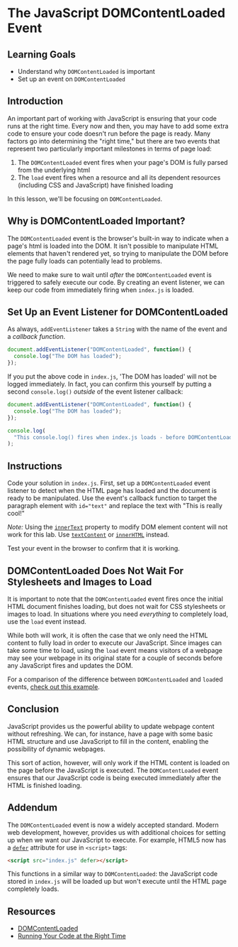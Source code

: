 # The JavaScript DOMContentLoaded Event

## Learning Goals

- Understand why `DOMContentLoaded` is important
- Set up an event on `DOMContentLoaded`

## Introduction

An important part of working with JavaScript is ensuring that your code runs at
the right time. Every now and then, you may have to add some extra code to
ensure your code doesn't run before the page is ready. Many factors go into
determining the "right time," but there are two events that represent two
particularly important milestones in terms of page load:

1. The `DOMContentLoaded` event fires when your page's DOM is fully parsed from
   the underlying html
2. The `load` event fires when a resource and all its dependent resources
   (including CSS and JavaScript) have finished loading

In this lesson, we'll be focusing on `DOMContentLoaded`.

## Why is DOMContentLoaded Important?

The `DOMContentLoaded` event is the browser's built-in way to indicate when a
page's html is loaded into the DOM. It isn't possible to manipulate HTML
elements that haven't rendered yet, so trying to manipulate the DOM before the
page fully loads can potentially lead to problems.

We need to make sure to wait until _after_ the `DOMContentLoaded` event is
triggered to safely execute our code. By creating an event listener, we can keep
our code from immediately firing when `index.js` is loaded.

## Set Up an Event Listener for DOMContentLoaded

As always, `addEventListener` takes a `String` with the name of the
event and a _callback function_.

```js
document.addEventListener("DOMContentLoaded", function() {
  console.log("The DOM has loaded");
});
```

If you put the above code in `index.js`, 'The DOM has loaded' will not be logged
immediately. In fact, you can confirm this yourself by putting a second
`console.log()` _outside_ of the event listener callback:

```js
document.addEventListener("DOMContentLoaded", function() {
  console.log("The DOM has loaded");
});

console.log(
  "This console.log() fires when index.js loads - before DOMContentLoaded is triggered"
);
```

## Instructions

Code your solution in `index.js`. First, set up a `DOMContentLoaded` event
listener to detect when the HTML page has loaded and the document is ready to be
manipulated. Use the event's callback function to target the paragraph element
with `id="text"` and replace the text with "This is really cool!"

_Note:_ Using the [`innerText`][innertext] property to modify DOM element
content will not work for this lab. Use [`textContent`][textcontent] or [`innerHTML`][innerhtml] instead.

Test your event in the browser to confirm that it is working.

## DOMContentLoaded Does Not Wait For Stylesheets and Images to Load

It is important to note that the `DOMContentLoaded` event fires once the
initial HTML document finishes loading, but does not wait for CSS stylesheets or
images to load. In situations where you need _everything_ to completely load,
use the `load` event instead.

While both will work, it is often the case that we only need the HTML content to
fully load in order to execute our JavaScript. Since images can take some time
to load, using the `load` event means visitors of a webpage may see your webpage
in its original state for a couple of seconds before any JavaScript fires and
updates the DOM.

For a comparison of the difference between `DOMContentLoaded` and `load`ed
events, [check out this example][eventexample].

## Conclusion

JavaScript provides us the powerful ability to update webpage content without
refreshing. We can, for instance, have a page with some basic HTML structure and
use JavaScript to fill in the content, enabling the possibility of dynamic
webpages.

This sort of action, however, will only work if the HTML content is loaded on
the page before the JavaScript is executed. The `DOMContentLoaded` event ensures
that our JavaScript code is being executed immediately after the HTML is
finished loading.

## Addendum

The `DOMContentLoaded` event is now a widely accepted standard. Modern web
development, however, provides us with additional choices for setting up when we
want our JavaScript to execute. For example, HTML5 now has a [`defer`][defer]
attribute for use in `<script>` tags:

```html
<script src="index.js" defer></script>
```

This functions in a similar way to `DOMContentLoaded`: the JavaScript code
stored in `index.js` will be loaded up but won't execute until the HTML page
completely loads.

## Resources

- [DOMContentLoaded](https://developer.mozilla.org/en-US/docs/Web/Events/DOMContentLoaded)
- [Running Your Code at the Right Time](https://www.kirupa.com/html5/running_your_code_at_the_right_time.htm)

[eventexample]: http://web.archive.org/web/20150405114023/http://ie.microsoft.com/testdrive/HTML5/DOMContentLoaded/Default.html
[defer]: https://www.w3schools.com/tags/att_script_defer.asp
[innertext]: https://developer.mozilla.org/en-US/docs/Web/API/HTMLElement/innerText
[textcontent]: https://developer.mozilla.org/en-US/docs/Web/API/Node/textContent
[innerhtml]: https://developer.mozilla.org/en-US/docs/Web/API/Element/innerHTML
